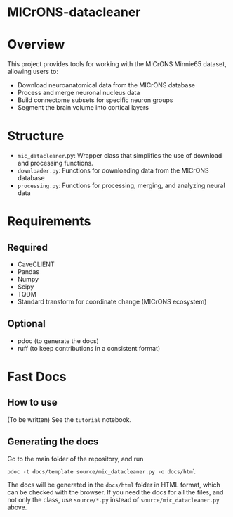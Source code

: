 # MICrONS-datacleaner

# Overview
This project provides tools for working with the MICrONS Minnie65 dataset, allowing users to:
- Download neuroanatomical data from the MICrONS database
- Process and merge neuronal nucleus data
- Build connectome subsets for specific neuron groups
- Segment the brain volume into cortical layers

# Structure
- `mic_datacleaner`.py: Wrapper class that simplifies the use of download and processing functions.
- `downloader.py`: Functions for downloading data from the MICrONS database
- `processing.py`: Functions for processing, merging, and analyzing neural data

# Requirements 

## Required 

- CaveCLIENT
- Pandas
- Numpy
- Scipy
- TQDM
- Standard transform for coordinate change (MICrONS ecosystem)

## Optional

- pdoc (to generate the docs)
- ruff (to keep contributions in a consistent format)

# Fast Docs

## How to use 

(To be written)
See the `tutorial` notebook.

## Generating the docs

Go to the main folder of the repository, and run

```
pdoc -t docs/template source/mic_datacleaner.py -o docs/html
```

The docs will be generated in the `docs/html` folder in HTML format, which can be checked with the browser. If you need the docs for all the files, and not only the class, use `source/*.py` instead of `source/mic_datacleaner.py` above.